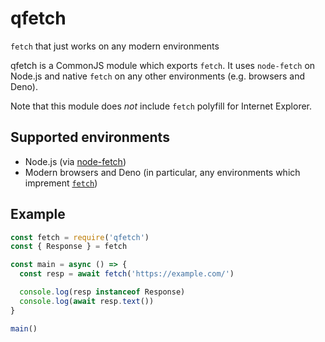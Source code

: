 # qfetch

`fetch` that just works on any modern environments

qfetch is a CommonJS module which exports `fetch`. It uses `node-fetch` on Node.js and native `fetch` on any other environments (e.g. browsers and Deno).

Note that this module does *not* include `fetch` polyfill for Internet Explorer.

## Supported environments

- Node.js (via [node-fetch](https://github.com/node-fetch/node-fetch))
- Modern browsers and Deno (in particular, any environments which imprement [`fetch`](https://caniuse.com/fetch))

## Example

```js
const fetch = require('qfetch')
const { Response } = fetch

const main = async () => {
  const resp = await fetch('https://example.com/')

  console.log(resp instanceof Response)
  console.log(await resp.text())
}

main()
```
